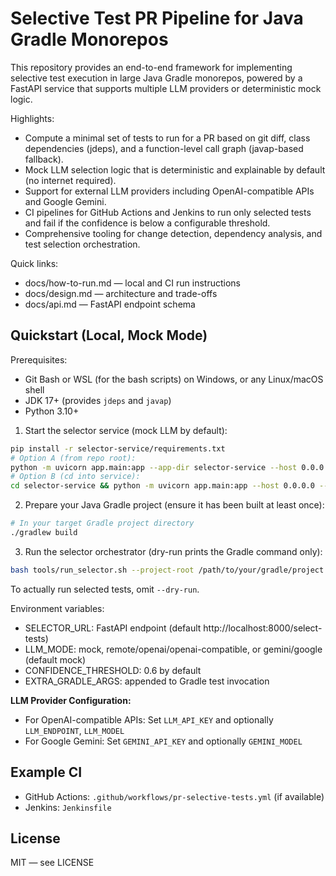 # Selective Test PR Pipeline for Java Gradle Monorepos

This repository provides an end-to-end framework for implementing selective test execution in large Java Gradle monorepos, powered by a FastAPI service that supports multiple LLM providers or deterministic mock logic.

Highlights:
- Compute a minimal set of tests to run for a PR based on git diff, class dependencies (jdeps), and a function-level call graph (javap-based fallback).
- Mock LLM selection logic that is deterministic and explainable by default (no internet required).
- Support for external LLM providers including OpenAI-compatible APIs and Google Gemini.
- CI pipelines for GitHub Actions and Jenkins to run only selected tests and fail if the confidence is below a configurable threshold.
- Comprehensive tooling for change detection, dependency analysis, and test selection orchestration.

Quick links:
- docs/how-to-run.md — local and CI run instructions
- docs/design.md — architecture and trade-offs
- docs/api.md — FastAPI endpoint schema

## Quickstart (Local, Mock Mode)

Prerequisites:
- Git Bash or WSL (for the bash scripts) on Windows, or any Linux/macOS shell
- JDK 17+ (provides `jdeps` and `javap`)
- Python 3.10+

1) Start the selector service (mock LLM by default):

```bash
pip install -r selector-service/requirements.txt
# Option A (from repo root):
python -m uvicorn app.main:app --app-dir selector-service --host 0.0.0.0 --port 8000
# Option B (cd into service):
cd selector-service && python -m uvicorn app.main:app --host 0.0.0.0 --port 8000
```

2) Prepare your Java Gradle project (ensure it has been built at least once):

```bash
# In your target Gradle project directory
./gradlew build
```

3) Run the selector orchestrator (dry-run prints the Gradle command only):

```bash
bash tools/run_selector.sh --project-root /path/to/your/gradle/project --base origin/main --head HEAD --dry-run
```

To actually run selected tests, omit `--dry-run`.

Environment variables:
- SELECTOR_URL: FastAPI endpoint (default http://localhost:8000/select-tests)
- LLM_MODE: mock, remote/openai/openai-compatible, or gemini/google (default mock)
- CONFIDENCE_THRESHOLD: 0.6 by default
- EXTRA_GRADLE_ARGS: appended to Gradle test invocation

**LLM Provider Configuration:**
- For OpenAI-compatible APIs: Set `LLM_API_KEY` and optionally `LLM_ENDPOINT`, `LLM_MODEL`
- For Google Gemini: Set `GEMINI_API_KEY` and optionally `GEMINI_MODEL`

## Example CI
- GitHub Actions: `.github/workflows/pr-selective-tests.yml` (if available)
- Jenkins: `Jenkinsfile`

## License
MIT — see LICENSE